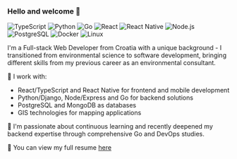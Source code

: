 ### Hello and welcome 👋
![TypeScript](https://img.shields.io/badge/-TypeScript-100?style=plastic&logo=typescript&color=555555)
![Python](https://img.shields.io/badge/-Python-100?style=plastic&logo=Python&color=555555)
![Go](https://img.shields.io/badge/-Go-100?style=plastic&logo=go&color=555555)
![React](https://img.shields.io/badge/-React-100?style=plastic&logo=React&color=555555)
![React Native](https://img.shields.io/badge/-React%20Native-100?style=plastic&logo=React&color=555555)
![Node.js](https://img.shields.io/badge/-Node.js-100?style=plastic&logo=node.js&color=555555)
![PostgreSQL](https://img.shields.io/badge/-PostgreSQL-100?style=plastic&logo=postgresql&color=555555)
![Docker](https://img.shields.io/badge/-Docker-100?style=plastic&logo=docker&color=555555)
![Linux](https://img.shields.io/badge/-Linux-100?style=plastic&logo=linux&color=555555)

I'm a Full-stack Web Developer from Croatia with a unique background - I transitioned from environmental science to software development, bringing different skills from my previous career as an environmental consultant.

🚀 I work with:
- React/TypeScript and React Native for frontend and mobile development
- Python/Django, Node/Express and Go for backend solutions
- PostgreSQL and MongoDB as databases
- GIS technologies for mapping applications

🌱 I'm passionate about continuous learning and recently deepened my backend expertise through comprehensive Go and DevOps studies.

📄 You can view my full resume [here](https://mrdando.github.io/resume/)
